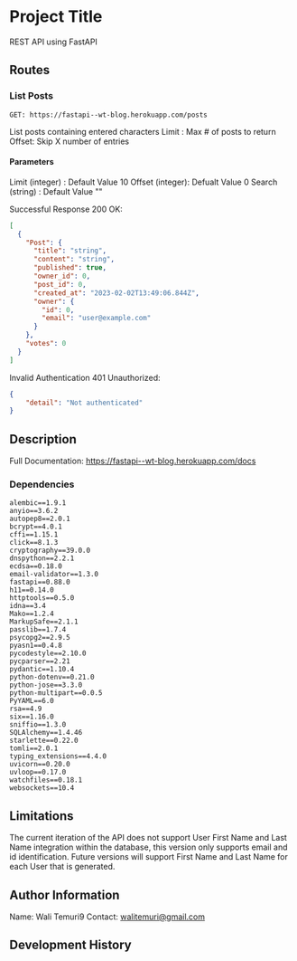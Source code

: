 # Project Title

REST API using FastAPI

## Routes

### List Posts
```
GET: https://fastapi--wt-blog.herokuapp.com/posts
```
List posts containing entered characters Limit : Max # of posts to return Offset: Skip X number of entries

#### Parameters

Limit (integer) : Default Value 10
Offset (integer): Defualt Value 0
Search (string) : Default Value ""

Successful Response 200 OK:

```JSON
[
  {
    "Post": {
      "title": "string",
      "content": "string",
      "published": true,
      "owner_id": 0,
      "post_id": 0,
      "created_at": "2023-02-02T13:49:06.844Z",
      "owner": {
        "id": 0,
        "email": "user@example.com"
      }
    },
    "votes": 0
  }
]
```
Invalid Authentication 401 Unauthorized:

```JSON
{
    "detail": "Not authenticated"
}
```

## Description

Full Documentation:
https://fastapi--wt-blog.herokuapp.com/docs

### Dependencies

```
alembic==1.9.1
anyio==3.6.2
autopep8==2.0.1
bcrypt==4.0.1
cffi==1.15.1
click==8.1.3
cryptography==39.0.0
dnspython==2.2.1
ecdsa==0.18.0
email-validator==1.3.0
fastapi==0.88.0
h11==0.14.0
httptools==0.5.0
idna==3.4
Mako==1.2.4
MarkupSafe==2.1.1
passlib==1.7.4
psycopg2==2.9.5
pyasn1==0.4.8
pycodestyle==2.10.0
pycparser==2.21
pydantic==1.10.4
python-dotenv==0.21.0
python-jose==3.3.0
python-multipart==0.0.5
PyYAML==6.0
rsa==4.9
six==1.16.0
sniffio==1.3.0
SQLAlchemy==1.4.46
starlette==0.22.0
tomli==2.0.1
typing_extensions==4.4.0
uvicorn==0.20.0
uvloop==0.17.0
watchfiles==0.18.1
websockets==10.4

```

## Limitations

The current iteration of the API does not support User First Name and Last Name integration within the database, this version only supports email and id identification. Future versions will support
First Name and Last Name for each User that is generated.

## Author Information

Name: Wali Temuri9
Contact: walitemuri@gmail.com

## Development History
